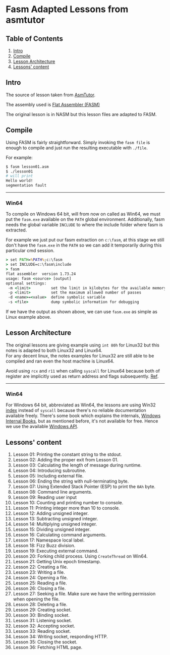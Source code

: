 # Fasm Adapted Lessons from asmtutor

## Table of Contents

1. [Intro](#intro)
2. [Compile](#compile)
3. [Lesson Architecture](#lesson-architecture)
4. [Lessons' content](#lessons-content)

## Intro

The source of lesson taken from [AsmTutor][asmtutor].

The assembly used is [Flat Assembler (FASM)][fasmSite]

The original lesson is in NASM but this lesson files are adapted to FASM.

## Compile

Using FASM is fairly straightforward. Simply invoking the `fasm file`
is enough to compile and just run the resulting executable with `./file`.

For example:

```bash
$ fasm lesson01.asm
$ ./lesson01
# will print
Hello world!
segmentation fault
```

----
### Win64
To compile on Windows 64 bit, will from now on called as Win64, we must put the
`fasm.exe` available on the `PATH` global environment. Additionally, fasm needs
the global variable `INCLUDE` to where the include folder where fasm is extracted.  

For example we just put our fasm extraction on `c:\fasm`, at this stage we still
don't have the `fasm.exe` in the `PATH` so we can add it temporarily during
this particular cmd session.

```cmd
> set PATH=%PATH%;c:\fasm
> set INCLUDE=c:\fasm\include
> fasm
flat assembler  version 1.73.24
usage: fasm <source> [output]
optional settings:
 -m <limit>         set the limit in kilobytes for the available memory
 -p <limit>         set the maximum allowed number of passes
 -d <name>=<value>  define symbolic variable
 -s <file>          dump symbolic information for debugging
```

If we have the output as shown above, we can use `fasm.exe` as simple as
Linux example above.

## Lesson Architecture

The original lessons are giving example using `int 80h` for Linux32 but
this notes is adapted to both Linux32 and Linux64.  
For any decent linux, the notes examples for Linux32 are still able to
be compiled and ran even the host machine is Linux64.

Avoid using `rcx` and `r11` when calling `syscall` for Linux64 because
both of register are implicitly used as return address and flags subsequently.
[Ref][so-answer-rcx].

----
### Win64
For Windows 64 bit, abbreviated as Win64, the lessons are using Win32 [index][win32-api-index]
instead of `syscall` because there's no reliable documentation available
freely. There's some book which explains the internals, [Windows Internal Books][win-internal],
but as mentioned before, it's not available for free. Hence we use the
available [Windows API][win32-api-index].

## Lessons' content

1. Lesson 01: Printing the constant string to the stdout.
2. Lesson 02: Adding the proper exit from Lesson 01.
3. Lesson 03: Calculating the length of message during runtime.
4. Lesson 04: Introducing subroutine.
5. Lesson 05: Including external file.
6. Lesson 06: Ending the string with null-terminating byte.
7. Lesson 07: Using Extended Stack Pointer (ESP) to print the `0Ah` byte.
8. Lesson 08: Command line arguments.
9. Lesson 09: Reading user input
10. Lesson 10: Counting and printing number to console.
11. Lesson 11: Printing integer more than 10 to console.
12. Lesson 12: Adding unsigned integer.
13. Lesson 13: Subtracting unsigned integer.
14. Lesson 14: Multiplying unsigned integer.
15. Lesson 15: Dividing unsigned integer.
16. Lesson 16: Calculating command arguments.
17. Lesson 17: Namespace local label.
18. Lesson 18: Fizz Buzz division.
19. Lesson 19: Executing external command.
20. Lesson 20: Forking child process. Using `CreateThread` on Win64.
21. Lesson 21: Getting Unix epoch timestamp.
22. Lesson 22: Creating a file.
23. Lesson 23: Writing a file.
24. Lesson 24: Opening a file.
25. Lesson 25: Reading a file.
26. Lesson 26: Closing a file.
27. Lesson 27: Seeking a file. Make sure we have the writing permission when opening the file.
28. Lesson 28: Deleting a file.
29. Lesson 29: Creating socket.
30. Lesson 30: Binding socket.
31. Lesson 31: Listening socket.
32. Lesson 32: Accepting socket.
33. Lesson 33: Reading socket.
34. Lesson 34: Writing socket, responding HTTP.
35. Lesson 35: Closing the socket.
36. Lesson 36: Fetching HTML page.

[asmtutor]: https://asmtutor.com
[fasmSite]: https://flatassembler.net
[so-answer-rcx]: https://stackoverflow.com/a/50571366
[win32-api-index]: https://docs.microsoft.com/en-us/windows/win32/apiindex/windows-api-list
[win-internal]: https://docs.microsoft.com/en-us/sysinternals/resources/windows-internals
